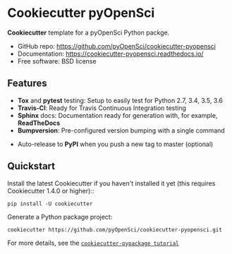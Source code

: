 # Cookiecutter pyOpenSci

**Cookiecutter** template for a pyOpenSci Python packge.

- GitHub repo: https://github.com/pyOpenSci/cookiecutter-pyopensci
- Documentation: https://cookiecutter-pyopensci.readthedocs.io/
- Free software: BSD license

## Features

- **Tox** and **pytest** testing: Setup to easily test for Python 2.7, 3.4, 3.5, 3.6
- **Travis-CI**: Ready for Travis Continuous Integration testing
- **Sphinx** docs: Documentation ready for generation with, for example, **ReadTheDocs**
- **Bumpversion**: Pre-configured version bumping with a single command
* Auto-release to **PyPI** when you push a new tag to master (optional)


## Quickstart

Install the latest Cookiecutter if you haven't installed it yet (this requires
Cookiecutter 1.4.0 or higher)::

    pip install -U cookiecutter

Generate a Python package project:

    cookiecutter https://github.com/pyOpenSci/cookiecutter-pyopensci.git

For more details, see the [`cookiecutter-pypackage tutorial`](https://cookiecutter-pypackage.readthedocs.io/en/latest/tutorial.html)
